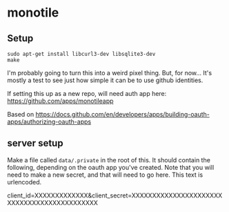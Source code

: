 # monotile

## Setup

```
sudo apt-get install libcurl3-dev libsqlite3-dev
make

```

I'm probably going to turn this into a weird pixel thing.  But, for now... It's mostly a test to see just how simple it can be to use github identities.

If setting this up as a new repo, will need auth app here: https://github.com/apps/monotileapp

Based on https://docs.github.com/en/developers/apps/building-oauth-apps/authorizing-oauth-apps

## server setup

Make a file called `data/.private` in the root of this.  It should contain the following, depending on the oauth app you've created.  Note that you will need to make a new secret, and that will need to go here.  This text is urlencoded.

client_id=XXXXXXXXXXXXX&client_secret=XXXXXXXXXXXXXXXXXXXXXXXXXXXXXXXXXXXXXXXXXXXX

